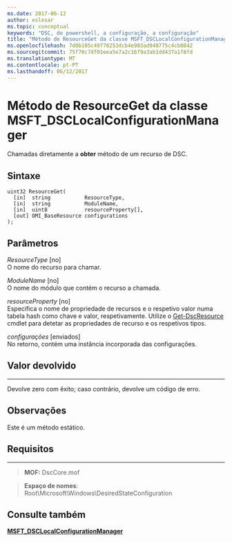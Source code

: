 ```yaml
---
ms.date: 2017-06-12
author: eslesar
ms.topic: conceptual
keywords: "DSC, do powershell, a configuração, a configuração"
title: "Método de ResourceGet da classe MSFT_DSCLocalConfigurationManager"
ms.openlocfilehash: 7d8b185c49778253dcb4e983ad948775c4cb0842
ms.sourcegitcommit: 75f70c7df01eea5e7a2c16f9a3ab1dd437a1f8fd
ms.translationtype: MT
ms.contentlocale: pt-PT
ms.lasthandoff: 06/12/2017
---
```

# <a name="resourceget-method-of-the-msftdsclocalconfigurationmanager-class"></a>Método de ResourceGet da classe MSFT_DSCLocalConfigurationManager

Chamadas diretamente a **obter** método de um recurso de DSC.

<a name="syntax"></a>Sintaxe
------

```mof
uint32 ResourceGet(
  [in]  string           ResourceType,
  [in]  string           ModuleName,
  [in]  uint8            resourceProperty[],
  [out] OMI_BaseResource configurations
);
```

<a name="parameters"></a>Parâmetros
----------

*ResourceType* \[no\]  
O nome do recurso para chamar.

*ModuleName* \[no\]  
O nome do módulo que contém o recurso a chamada.

*resourceProperty* \[no\]  
Especifica o nome de propriedade de recursos e o respetivo valor numa tabela hash como chave e valor, respetivamente. Utilize o [Get-DscResource](https://technet.microsoft.com/en-us/library/dn521625.aspx) cmdlet para detetar as propriedades de recurso e os respetivos tipos.

*configurações* \[enviados\]  
No retorno, contém uma instância incorporada das configurações.

## <a name="return-value"></a>Valor devolvido
------------

Devolve zero com êxito; caso contrário, devolve um código de erro.

## <a name="remarks"></a>Observações

Este é um método estático.

## <a name="requirements"></a>Requisitos
------------
>**MOF:** DscCore.mof

>**Espaço de nomes**: Root\Microsoft\Windows\DesiredStateConfiguration


## <a name="see-also"></a>Consulte também


[**MSFT_DSCLocalConfigurationManager**](msft-dsclocalconfigurationmanager.md)


 

 



